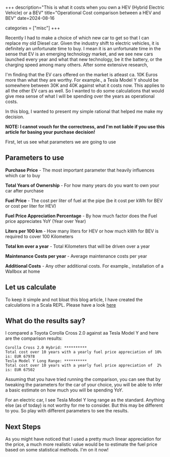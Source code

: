 +++
description="This is what it costs when you own a HEV (Hybrid Electric Vehicle) or a BEV"
title="Operational Cost comparison between a HEV and BEV"
date=2024-08-16

categories = ["misc"]
+++

Recently I had to make a choice of which new car to get so that I can replace my old Diesel car. Given the industry shift 
to electric vehicles, it is definitely an unfortunate time to buy. I mean it is an unfortunate time in the sense that EV is
an emerging technology market, and we see new cars launched every year and what that new technology, be it the battery, or
the charging speed among many others. After some extensive research, 

I'm finding that the EV cars offered on the market is atleast ca. 10K Euros more than what they are worthy. For example., a 
Tesla Model Y should be somewhere between 30K and 40K against what it costs now. This applies to all the other EV cars as well. 
So I wanted to do some calculations that would give mea sense of what I will be spending over the years as operational costs.

In this blog, I wanted to present my simple rational that helped me make my decision.

**NOTE: I cannot vouch for the correctness, and I'm not liable if you use this article for basing your purchase decision!**

First, let us see what parameters we are going to use

## Parameters to use

**Purchase Price** - The most important parameter that heavily influences which car to buy

**Total Years of Ownership** - For how many years do you want to own your car after purchase

**Fuel Price** - The cost per liter of fuel at the pipe (be it cost per kWh for BEV or cost per liter for HEV)

**Fuel Price Appreciation Percentage** - By how much factor does the Fuel price appreciates YoY (Year over Year)

**Liters per 100 km** - How many liters for HEV or how much kWh for BEV is required to cover 100 Kilometers

**Total km over a year** - Total Kilometers that will be driven over a year

**Maintenance Costs per year** - Average maintenance costs per year

**Additional Costs** - Any other additional costs. For example., installation of a Wallbox at home

## Let us calculate

To keep it simple and not bloat this blog article, I have created the calculations in a Scala REPL. Please have a 
look [here](https://scastie.scala-lang.org/nX5uMcgZQx2HXVnMk4tFvA)

## What do the results say?

I compared a Toyota Corolla Cross 2.0 against aa Tesla Model Y and here are the comparison results:

```
Corolla Cross 2.0 Hybrid: **********
Total cost over 10 years with a yearly fuel price appreciation of 10% is: EUR 67978
Tesla Model Y Long Range: **********
Total cost over 10 years with a yearly fuel price appreciation of  2% is: EUR 67502
```

Assuming that you have tried running the comparison, you can see that by tweaking the parameters for the car of your choice,
you will be able to infer a basic estimate on how much you will be spending YoY.

For an electric car, I see Tesla Model Y long range as the standard. Anything else (as of today) is not worthy for me to
consider. But this may be different to you. So play with different parameters to see the results.

## Next Steps

As you might have noticed that I used a pretty much linear appreciation for the price, a much more realistic value would 
be to estimate the fuel price based on some statistical methods. I'm on it now!
